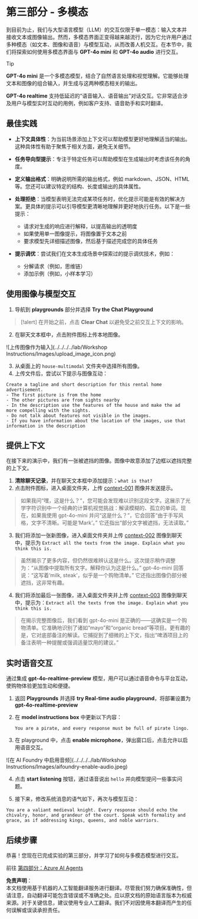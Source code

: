 # 第三部分 - 多模态

到目前为止，我们与大型语言模型（LLM）的交互仅限于单一模态：输入文本并接收文本或图像输出。然而，多模态界面正变得越来越流行，因为它允许用户通过多种模态（如文本、图像和语音）与模型互动，从而改善人机交互。在本节中，我们将探索如何使用多模态界面与 **GPT-4o mini** 和 **GPT-4o audio** 进行交互。

> [!TIP]
> **GPT-4o mini** 是一个多模态模型，结合了自然语言处理和视觉理解。它能够处理文本和图像的组合输入，并生成与这两种模态相关的输出。

**GPT-4o realtime** 支持低延迟的“语音输入、语音输出”对话交互。它非常适合涉及用户与模型实时互动的用例，例如客户支持、语音助手和实时翻译。

## 最佳实践

- **上下文具体性**：为当前场景添加上下文可以帮助模型更好地理解适当的输出。这种具体性有助于聚焦于相关方面，避免无关细节。

- **任务导向型提示**：专注于特定任务可以帮助模型在生成输出时考虑该任务的角度。

- **定义输出格式**：明确说明所需的输出格式，例如 markdown、JSON、HTML 等。您还可以建议特定的结构、长度或输出的具体属性。

- **处理拒绝**：当模型表明无法完成某项任务时，优化提示可能是有效的解决方案。更具体的提示可以引导模型更清晰地理解并更好地执行任务。以下是一些提示：
    - 请求对生成的响应进行解释，以提高输出的透明度
    - 如果使用单一图像提示，将图像置于文本之前
    - 要求模型先详细描述图像，然后基于描述完成您的具体任务

- **提示调优**：尝试我们在文本生成场景中探索过的提示调优技术，例如：
    - 分解请求（例如，思维链）
    - 添加示例（例如，小样本学习）

## 使用图像与模型交互

1. 导航到 **playgrounds** 部分并选择 **Try the Chat Playground**

>[!alert] 在开始之前，点击 **Clear Chat** 以避免受之前交互上下文的影响。

2. 在聊天文本框中，点击附件图标上传本地图像。

![上传图像作为输入](../../../../lab/Workshop Instructions/Images/upload_image_icon.png)

3. 从桌面上的 ```house-multimodal``` 文件夹中选择所有图像。
4. 上传文件后，尝试以下提示与图像互动：

```
Create a tagline and short description for this rental home advertisement.
- The first picture is from the home
- The other pictures are from sights nearby
- In the description use the features of the house and make the ad more compelling with the sights. 
- Do not talk about features not visible in the images.
- If you have information about the location of the images, use that information in the description
```

## 提供上下文

在接下来的演示中，我们有一张被遮挡的图像。图像中故意添加了边框以遮挡完整的上下文。

1. **清除聊天记录**，并在聊天文本框中添加提示：``what is that?``
2. 点击附件图标，进入桌面文件夹，上传 [context-001](./Images/context-001.png) 图像并发送提示。

> 如果我问“嘿，这是什么？”，您可能会发现难以识别这段文字。这展示了光学字符识别中一个经典的计算机视觉挑战：解读模糊的、孤立的单词。现在，如果我使用 gpt-4o-mini 并问“这是什么？”，它会回答“由于手写风格，文字不清晰。可能是‘Mark’。” 它还指出“部分文字被遮挡，无法读取。”

3. 我们将添加一张新图像，进入桌面文件夹并上传 [context-002](./Images/context-002.png) 图像到聊天中，提示为 ```Extract all the texts from the image. Explain what you think this is.```

> 虽然揭示了更多内容，但仍然很难辨认这是什么。这次提示稍作调整为：“从图像中提取所有文字。解释你认为这是什么。” gpt-4o-mini 回答说：“这写着‘milk, steak’，似乎是一个购物清单。” 它还指出图像仍部分被遮挡，这非常有趣。

4. 我们将添加最后一张图像，进入桌面文件夹并上传 [context-003](./Images/demo-4-context-003.png) 图像到聊天中，提示为：```Extract all the texts from the image. Explain what you think this is.```

> 在揭示完整图像后，我们看到 gpt-4o-mini 是正确的——这确实是一个购物清单。它准确地识别了诸如“mayo”和“organic bread”等项目。更有趣的是，它对底部备注的解读。它捕捉到了细微的上下文，指出“啤酒项目上的备注表明一种提醒或强调适量饮用的建议。”

## 实时语音交互

通过集成 **gpt-4o-realtime-preview** 模型，用户可以通过语音命令与平台互动，使购物体验更加生动和便捷。

1. 返回 **Playgrounds** 并选择 **try Real-time audio playground**，将部署设置为 **gpt-4o-realtime-preview**

2. 在 **model instructions box** 中更新以下内容：

    ```You are a pirate, and every response must be full of pirate lingo. ```

3. 在 playground 中，点击 **enable microphone**，弹出窗口后，点击允许以启用语音交互。

![在 AI Foundry 中启用音频](../../../../lab/Workshop Instructions/Images/aifoundry-enable-audio.jpeg)

4. 点击 **start listening** 按钮，通过语音说出 ``hello`` 并向模型提问一些事实问题。

5. 接下来，修改系统消息的语气如下，再次与模型互动：

```You are a valiant medieval knight. Every response should echo the chivalry, honor, and grandeur of the court. Speak with formality and grace, as if addressing kings, queens, and noble warriors.```

## 后续步骤

恭喜！您现在已完成实验的第三部分，并学习了如何与多模态模型进行交互。

前往 [第四部分：Azure AI Agents](./05_AI_Agents.md)

**免责声明**：  
本文档使用基于机器的人工智能翻译服务进行翻译。尽管我们努力确保准确性，但请注意，自动翻译可能包含错误或不准确之处。应以原文档的原始语言版本为权威来源。对于关键信息，建议使用专业人工翻译。我们不对因使用本翻译而产生的任何误解或误读承担责任。